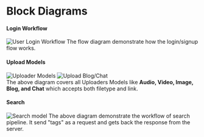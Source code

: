 # Block Diagrams

#### Login Workflow
![User Login Workflow](https://www.linkpicture.com/q/Image1_7.png)
The flow diagram demonstrate how the login/signup flow works.

#### Upload Models <br>
![Uploader Models](https://www.linkpicture.com/q/Image2_8.png)
![Upload Blog/Chat](https://www.linkpicture.com/q/Image4_6.png)<br>
The above diagram covers all Uploaders Models like <b>Audio, Video, Image, Blog, and Chat</b> which accepts both filetype and link.


#### Search<br>
![Search model](https://www.linkpicture.com/q/Image3_6.png)
The above diagram demonstrate the workflow of search pipeline. It send "tags" as a request and gets back the response from the server.



